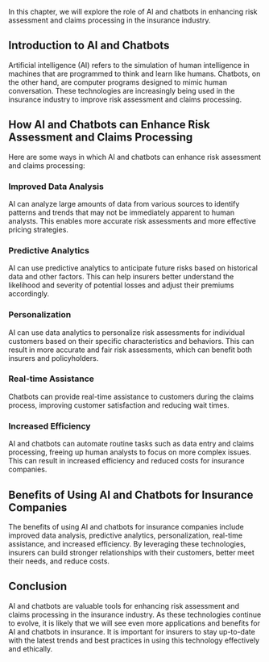 
In this chapter, we will explore the role of AI and chatbots in enhancing risk assessment and claims processing in the insurance industry.

Introduction to AI and Chatbots
-------------------------------

Artificial intelligence (AI) refers to the simulation of human intelligence in machines that are programmed to think and learn like humans. Chatbots, on the other hand, are computer programs designed to mimic human conversation. These technologies are increasingly being used in the insurance industry to improve risk assessment and claims processing.

How AI and Chatbots can Enhance Risk Assessment and Claims Processing
---------------------------------------------------------------------

Here are some ways in which AI and chatbots can enhance risk assessment and claims processing:

### Improved Data Analysis

AI can analyze large amounts of data from various sources to identify patterns and trends that may not be immediately apparent to human analysts. This enables more accurate risk assessments and more effective pricing strategies.

### Predictive Analytics

AI can use predictive analytics to anticipate future risks based on historical data and other factors. This can help insurers better understand the likelihood and severity of potential losses and adjust their premiums accordingly.

### Personalization

AI can use data analytics to personalize risk assessments for individual customers based on their specific characteristics and behaviors. This can result in more accurate and fair risk assessments, which can benefit both insurers and policyholders.

### Real-time Assistance

Chatbots can provide real-time assistance to customers during the claims process, improving customer satisfaction and reducing wait times.

### Increased Efficiency

AI and chatbots can automate routine tasks such as data entry and claims processing, freeing up human analysts to focus on more complex issues. This can result in increased efficiency and reduced costs for insurance companies.

Benefits of Using AI and Chatbots for Insurance Companies
---------------------------------------------------------

The benefits of using AI and chatbots for insurance companies include improved data analysis, predictive analytics, personalization, real-time assistance, and increased efficiency. By leveraging these technologies, insurers can build stronger relationships with their customers, better meet their needs, and reduce costs.

Conclusion
----------

AI and chatbots are valuable tools for enhancing risk assessment and claims processing in the insurance industry. As these technologies continue to evolve, it is likely that we will see even more applications and benefits for AI and chatbots in insurance. It is important for insurers to stay up-to-date with the latest trends and best practices in using this technology effectively and ethically.
